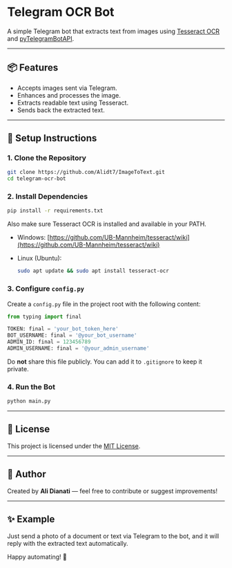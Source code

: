 # Telegram OCR Bot 

A simple Telegram bot that extracts text from images using [Tesseract OCR](https://github.com/tesseract-ocr/tesseract) and [pyTelegramBotAPI](https://github.com/eternnoir/pyTelegramBotAPI).

---

## 📦 Features

* Accepts images sent via Telegram.
* Enhances and processes the image.
* Extracts readable text using Tesseract.
* Sends back the extracted text.

---

## 🔧 Setup Instructions

### 1. Clone the Repository

```bash
git clone https://github.com/Alidt7/ImageToText.git
cd telegram-ocr-bot
```

### 2. Install Dependencies

```bash
pip install -r requirements.txt
```

Also make sure Tesseract OCR is installed and available in your PATH.

* Windows: [https://github.com/UB-Mannheim/tesseract/wiki](https://github.com/UB-Mannheim/tesseract/wiki)
* Linux (Ubuntu):

  ```bash
  sudo apt update && sudo apt install tesseract-ocr
  ```

### 3. Configure `config.py`

Create a `config.py` file in the project root with the following content:

```python
from typing import final

TOKEN: final = 'your_bot_token_here'
BOT_USERNAME: final = '@your_bot_username'
ADMIN_ID: final = 123456789
ADMIN_USERNAME: final = '@your_admin_username'
```

Do **not** share this file publicly. You can add it to `.gitignore` to keep it private.

### 4. Run the Bot

```bash
python main.py
```

---

## 📄 License

This project is licensed under the [MIT License](LICENSE).

---

## 🧠 Author

Created by **Ali Dianati** — feel free to contribute or suggest improvements!

---

## ✨ Example

Just send a photo of a document or text via Telegram to the bot, and it will reply with the extracted text automatically.

Happy automating! 🚀
